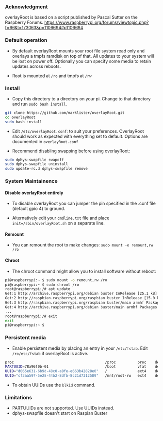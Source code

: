### Acknowledgment
overlayRoot is based on a script published by Pascal Sutter on the Raspberry Forums. 
https://www.raspberrypi.org/forums/viewtopic.php?f=66&t=173063&p=1106694#p1106694
### Default operation

* By default overlayRoot mounts your root file system read only and overlays a tmpfs ramdisk on top of that.
All updates to your system will be lost on power off.  Optionally you can specify some media
to retain updates across reboots.

* Root is mounted at `/ro` and tmpfs at `/rw` 

### Install
* Copy this directory to a directory on your pi.  Change to that directory and run `sudo bash install`.  
```bash
git clone https://github.com/marklister/overlayRoot.git
cd overlayRoot
sudo bash install

```

* Edit `/etc/overlayRoot.conf`:  to suit your preferences. OverlayRoot should work as expected with everything 
set to default.  Options are documented in `overlayRoot.conf`

* Recommend disabling swapping before using overlayRoot: 
```bash
sudo dphys-swapfile swapoff
sudo dphys-swapfile uninstall
sudo update-rc.d dphys-swapfile remove
```

### System Maintainence

#### Disable overlayRoot entirely

* To disable overlayRoot you can jumper the pin specified in the .conf file (default gpio 4) to ground.  

* Alternatively edit your 
`cmdline.txt` file and place `init=/sbin/overlayRoot.sh` on a separate line.  
 
#### Remount

* You can remount the root to make changes: `sudo mount -o remount,rw /ro`

#### Chroot

* The chroot command might allow you to install software without reboot:
```bash
pi@raspberrypi:~ $ sudo mount -o remount,rw /ro
pi@raspberrypi:~ $ sudo chroot /ro
root@raspberrypi:/# apt update
Get:1 http://archive.raspberrypi.org/debian buster InRelease [25.1 kB]                                             
Get:2 http://raspbian.raspberrypi.org/raspbian buster InRelease [15.0 kB]                                          
Get:3 http://raspbian.raspberrypi.org/raspbian buster/main armhf Packages [13.0 MB]
Get:4 http://archive.raspberrypi.org/debian buster/main armhf Packages [201 kB]                                          
...                                                            
root@raspberrypi:/# exit
exit
pi@raspberrypi:~ $ 

```

### Persistent media

* Enable persistent media by placing an entry in your `/etc/fstab`. Edit 
`/ro/etc/fstab` if overlayRoot is active. 

```bash
proc                                          /proc          proc    defaults                 0       0
PARTUUID=78a96f0b-01                          /boot          vfat    defaults                 0       2
UUID="d065e631-6b9d-48c0-a8fe-e663b42828e0"   /              ext4    defaults,noatime         0       1
UUID="cf3aa597-5e28-44b2-8dfb-8c21d7312589"   /mnt/root-rw   ext4    defaults,noatime,nofail  0       1
```
* To obtain UUIDs use the `blkid` command.

### Limitations

* PARTUUIDs are not supported.  Use UUIDs instead.
* dphys-swapfile doesn't start on Raspian Buster


 
